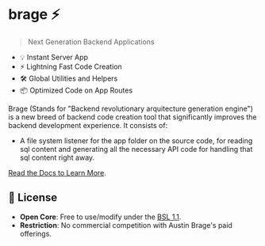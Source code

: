 # brage ⚡

> Next Generation Backend Applications

- 💡 Instant Server App
- ⚡️ Lightning Fast Code Creation
- 🛠️ Global Utilities and Helpers
- 📦 Optimized Code on App Routes

Brage (Stands for "Backend revolutionary arquitecture generation engine") is a new breed of backend code creation tool that significantly improves the backend development experience. It consists of:

- A file system listener for the app folder on the source code, for reading sql content and generating all the necessary API code for handling that sql content right away.

[Read the Docs to Learn More](https://docs.brage.app).

## 📜 License  
- **Open Core**: Free to use/modify under the [BSL 1.1](https://github.com/austinbrage/brage/blob/main/packages/brage/LICENSE).  
- **Restriction**: No commercial competition with Austin Brage's paid offerings.